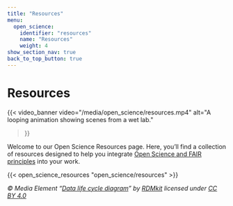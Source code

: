 ```yaml
---
title: "Resources"
menu:
  open_science:
    identifier: "resources"
    name: "Resources"
    weight: 4
show_section_nav: true
back_to_top_button: true
---
```


# Resources

{{< video_banner
  video="/media/open_science/resources.mp4"
  alt="A looping animation showing scenes from a wet lab."
>}}

Welcome to our Open Science Resources page.
Here, you’ll find a collection of resources designed to help you integrate
[Open Science and FAIR principles](/open_science/glossary) into your work.

{{< open_science_resources "open_science/resources" >}}

_© Media Element “[Data life cycle diagram](https://rdmkit.elixir-europe.org/media_kit)” by [RDMkit](https://rdmkit.elixir-europe.org/) licensed under [CC BY 4.0](https://creativecommons.org/licenses/by/4.0/)_